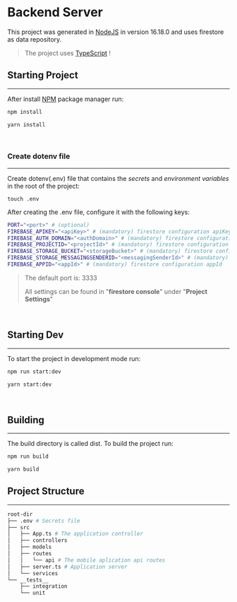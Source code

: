 # Backend Server
This project was generated in [NodeJS](https://nodejs.org/en) in version 16.18.0 and uses firestore as data repository.
> The project uses [TypeScript](https://www.typescriptlang.org/) !

## Starting Project
___
After install [NPM](https://docs.npmjs.com/) package manager run:
```bash
npm install
```
```bash
yarn install
```

<br>

### Create dotenv file
___
Create dotenv(.env) file that contains the *secrets* and *environment variables* in the root of the project:
```
touch .env
```

After creating the .env file, configure it with the following keys:
```bash
PORT="<port>" # (optional)
FIREBASE_APIKEY="<apiKey>" # (mandatory) firestore configuration apiKey
FIREBASE_AUTH_DOMAIN="<authDomain>" # (mandatory) firestore configuration authDomain
FIREBASE_PROJECTID="<projectId>" # (mandatory) firestore configuration projectId
FIREBASE_STORAGE_BUCKET="<storageBucket>" # (mandatory) firestore configuration storageBucket
FIREBASE_STORAGE_MESSAGINGSENDERID="<messagingSenderId>" # (mandatory) firestore configuration messagingSenderId
FIREBASE_APPID="<appId>" # (mandatory) firestore configuration appId
```
> The default port is: 3333
>
> All settings can be found in "**firestore console**" under "**Project Settings**"

<br>

## Starting Dev
___
To start the project in development mode run:
```bash
npm run start:dev
```
```bash
yarn start:dev
```

<br>

## Building
___
The build directory is called dist. To build the project run:

```bash
npm run build
```
```bash
yarn build
```

## Project Structure
___
```bash
root-dir
├── .env # Secrets file
├── src
│   ├── App.ts # The application controller
│   ├── controllers
│   ├── models
│   ├── routes
│   │   └── api # The mobile aplication api routes
│   ├── server.ts # Application server
│   └── services
└── __tests__
    ├── integration
    └── unit
```
